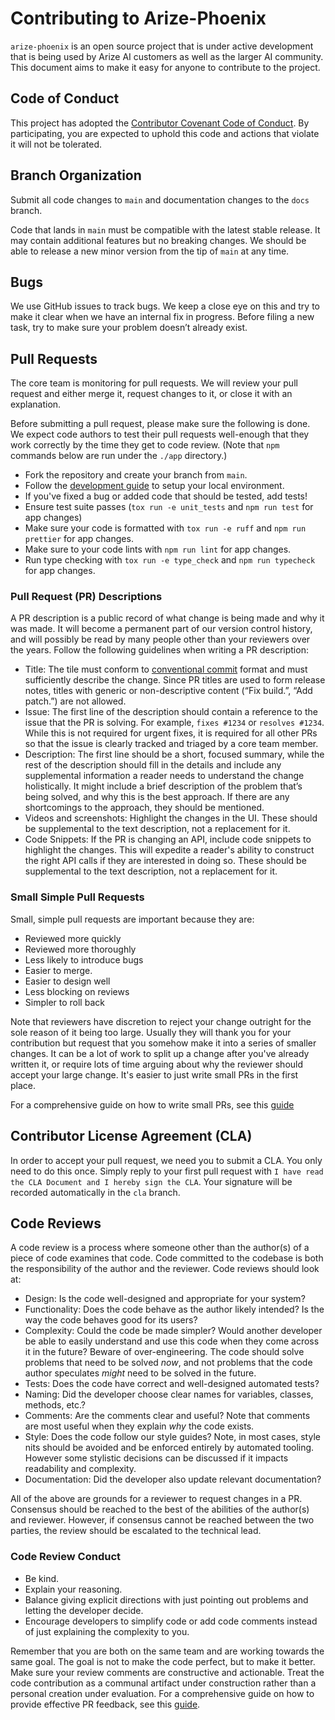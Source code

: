 # Contributing to Arize-Phoenix

`arize-phoenix` is an open source project that is under active development that is being used by Arize AI customers as well as the larger AI community. This document aims to make it easy for anyone to contribute to the project.

## Code of Conduct

This project has adopted the [Contributor Covenant Code of Conduct](./CODE_OF_CONDUCT.md). By participating, you are expected to uphold this code and actions that violate it will not be tolerated.

## Branch Organization

Submit all code changes to `main` and documentation changes to the `docs` branch.

Code that lands in `main` must be compatible with the latest stable release. It may contain additional features but no breaking changes. We should be able to release a new minor version from the tip of `main` at any time.

## Bugs

We use GitHub issues to track bugs. We keep a close eye on this and try to make it clear when we have an internal fix in progress. Before filing a new task, try to make sure your problem doesn’t already exist.

## Pull Requests

The core team is monitoring for pull requests. We will review your pull request and either merge it, request changes to it, or close it with an explanation.

Before submitting a pull request, please make sure the following is done. We expect code authors to test their pull requests well-enough that they work correctly by the time they get to code review. (Note that `npm` commands below are run under the `./app` directory.)

-   Fork the repository and create your branch from `main`.
-   Follow the [development guide](./DEVELOPMENT.md) to setup your local environment.
-   If you've fixed a bug or added code that should be tested, add tests!
-   Ensure test suite passes (`tox run -e unit_tests` and `npm run test` for app changes)
-   Make sure your code is formatted with `tox run -e ruff` and `npm run prettier` for app changes.
-   Make sure to your code lints with `npm run lint` for app changes.
-   Run type checking with `tox run -e type_check` and `npm run typecheck` for app changes.

### Pull Request (PR) Descriptions

A PR description is a public record of what change is being made and why it was made. It will become a permanent part of our version control history, and will possibly be read by many people other than your reviewers over the years. Follow the following guidelines when writing a PR description:

-   Title: The tile must conform to [conventional commit](https://www.conventionalcommits.org/en/v1.0.0/#summary) format and must sufficiently describe the change. Since PR titles are used to form release notes, titles with generic or non-descriptive content (“Fix build.”, “Add patch.”) are not allowed.
-   Issue: The first line of the description should contain a reference to the issue that the PR is solving. For example, `fixes #1234` or `resolves #1234`. While this is not required for urgent fixes, it is required for all other PRs so that the issue is clearly tracked and triaged by a core team member.
-   Description: The first line should be a short, focused summary, while the rest of the description should fill in the details and include any supplemental information a reader needs to understand the change holistically. It might include a brief description of the problem that’s being solved, and why this is the best approach. If there are any shortcomings to the approach, they should be mentioned.
-   Videos and screenshots: Highlight the changes in the UI. These should be supplemental to the text description, not a replacement for it.
-   Code Snippets: If the PR is changing an API, include code snippets to highlight the changes. This will expedite a reader's ability to construct the right API calls if they are interested in doing so. These should be supplemental to the text description, not a replacement for it.

### Small Simple Pull Requests

Small, simple pull requests are important because they are:

-   Reviewed more quickly
-   Reviewed more thoroughly
-   Less likely to introduce bugs
-   Easier to merge.
-   Easier to design well
-   Less blocking on reviews
-   Simpler to roll back

Note that reviewers have discretion to reject your change outright for the sole reason of it being too large. Usually they will thank you for your contribution but request that you somehow make it into a series of smaller changes. It can be a lot of work to split up a change after you've already written it, or require lots of time arguing about why the reviewer should accept your large change. It's easier to just write small PRs in the first place.

For a comprehensive guide on how to write small PRs, see this [guide](https://github.com/google/eng-practices/blob/master/review/developer/small-cls.md)

## Contributor License Agreement (CLA)

In order to accept your pull request, we need you to submit a CLA. You only need to do this once. Simply reply to your first pull request with `I have read the CLA Document and I hereby sign the CLA`. Your signature will be recorded automatically in the `cla` branch.

## Code Reviews

A code review is a process where someone other than the author(s) of a piece of code examines that code. Code committed to the codebase is both the responsibility of the author and the reviewer. Code reviews should look at:

-   Design: Is the code well-designed and appropriate for your system?
-   Functionality: Does the code behave as the author likely intended? Is the way the code behaves good for its users?
-   Complexity: Could the code be made simpler? Would another developer be able to easily understand and use this code when they come across it in the future? Beware of over-engineering. The code should solve problems that need to be solved _now_, and not problems that the code author speculates _might_ need to be solved in the future.
-   Tests: Does the code have correct and well-designed automated tests?
-   Naming: Did the developer choose clear names for variables, classes, methods, etc.?
-   Comments: Are the comments clear and useful? Note that comments are most useful when they explain _why_ the code exists.
-   Style: Does the code follow our style guides? Note, in most cases, style nits should be avoided and be enforced entirely by automated tooling. However some stylistic decisions can be discussed if it impacts readability and complexity.
-   Documentation: Did the developer also update relevant documentation?

All of the above are grounds for a reviewer to request changes in a PR. Consensus should be reached to the best of the abilities of the author(s) and reviewer. However, if consensus cannot be reached between the two parties, the review should be escalated to the technical lead.

### Code Review Conduct

-   Be kind.
-   Explain your reasoning.
-   Balance giving explicit directions with just pointing out problems and letting the developer decide.
-   Encourage developers to simplify code or add code comments instead of just explaining the complexity to you.

Remember that you are both on the same team and are working towards the same goal. The goal is not to make the code perfect, but to make it better. Make sure your review comments are constructive and actionable. Treat the code contribution as a communal artifact under construction rather than a personal creation under evaluation. For a comprehensive guide on how to provide effective PR feedback, see this [guide](https://google.github.io/eng-practices/review/reviewer/comments.html).
